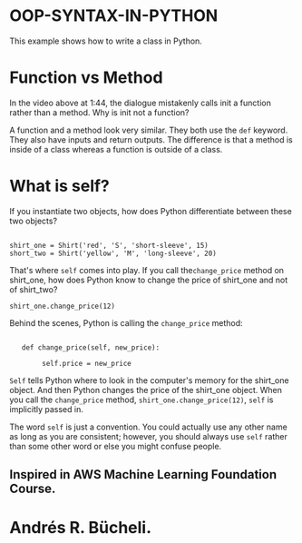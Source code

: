 # OOP-SYNTAX-IN-PYTHON

This example shows how to write a class in Python.

# Function vs Method
In the video above at 1:44, the dialogue mistakenly calls init a function rather than a method. Why is init not a function?

A function and a method look very similar. They both use the <code>def</code> keyword. They also have inputs and return outputs. The difference is that a method is inside of a class whereas a function is outside of a class.

# What is self?
If you instantiate two objects, how does Python differentiate between these two objects?

<pre><code>
shirt_one = Shirt('red', 'S', 'short-sleeve', 15)
short_two = Shirt('yellow', 'M', 'long-sleeve', 20)
</code></pre>

That's where <code>self</code> comes into play. If you call the<code>change_price</code> method on shirt_one, how does Python know to change the price of shirt_one and not of 
shirt_two?

<code>shirt_one.change_price(12)</code>

Behind the scenes, Python is calling the <code>change_price</code> method:

<pre><code>
   def change_price(self, new_price):

        self.price = new_price
</code></pre>

<code>Self</code> tells Python where to look in the computer's memory for the shirt_one object. And then Python changes the price of the shirt_one object. When you call the 
<code>change_price</code> method, <code>shirt_one.change_price(12)</code>, <code>self</code> is implicitly passed in.

The word <code>self</code> is just a convention. You could actually use any other name as long as you are consistent; however, you should always use <code>self</code> rather than some other word or else you might confuse people.

## Inspired in AWS Machine Learning Foundation Course.

# Andrés R. Bücheli.
